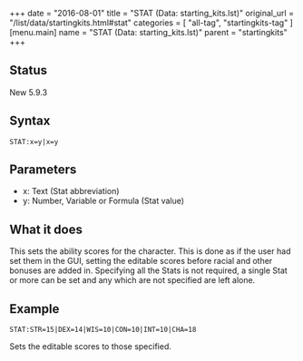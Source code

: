 +++
date = "2016-08-01"
title = "STAT (Data: starting_kits.lst)"
original_url = "/list/data/startingkits.html#stat"
categories = [ "all-tag", "startingkits-tag" ]
[menu.main]
    name = "STAT (Data: starting_kits.lst)"
    parent = "startingkits"
+++

## Status

New 5.9.3

## Syntax

`STAT:x=y|x=y`

## Parameters

-   x: Text (Stat abbreviation)
-   y: Number, Variable or Formula (Stat value)



What it does
------------

This sets the ability scores for the character. This is done as if the
user had set them in the GUI, setting the editable scores before racial
and other bonuses are added in. Specifying all the Stats is not
required, a single Stat or more can be set and any which are not
specified are left alone.

Example
-------

`STAT:STR=15|DEX=14|WIS=10|CON=10|INT=10|CHA=18`

Sets the editable scores to those specified.

